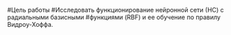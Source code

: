 #Цель работы
#Исследовать функционирование нейронной сети (НС) с радиальными базисными
#функциями (RBF) и ее обучение по правилу Видроу-Хоффа.
